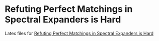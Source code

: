 # Refuting Perfect Matchings in Spectral Expanders is Hard

Latex files for [Refuting Perfect Matchings in Spectral Expanders is Hard
](https://arxiv.org/abs/2506.07700)
